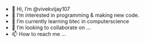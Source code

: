 - 👋 Hi, I’m @vivekvijay107
- 👀 I’m interested in programming & making new code.  
- 🌱 I’m currently learning btec in computerscience
- 💞️ I’m looking to collaborate on ...
- 📫 How to reach me ...

<!---
vivekvijay107/vivekvijay107 is a ✨ special ✨ repository because its `README.md` (this file) appears on your GitHub profile.
You can click the Preview link to take a look at your changes.
--->
